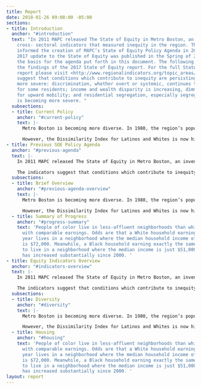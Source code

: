 ```yaml
---
title: Report
date: 2018-01-26 09:08:00 -05:00
sections:
- title: Introduction
  anchor: "#introduction"
  text: "In 2011 MAPC released The State of Equity in Metro Boston, an inventory of
    cross- sectoral indicators that measured inequity in the region. Those indicators
    informed the creation of MAPC’s State of Equity Policy Agenda in 2012. MAPC’s
    2017 update to the State of Equity was published in the Spring of 2017 and forms
    the basis for the agenda put forth in this document. The following section summarized
    the findings of the 2017 State of Equity report. For the full State of Equity
    report please visit <http://www.regionalindicators.org/topic_areas/7>\n\nThe indicators
    suggest that conditions which contribute to inequity are persisting or becoming
    more severe: discrimination, whether overt or systemic, continues to limit opportunity
    for some residents; income and wealth disparity is increasing, dimming the prospects
    for upward mobility; and residential segregation, especially segregation by income,
    is becoming more severe. "
  subsections:
  - title: Current Policy
    anchor: "#current-policy"
    text: |-
      Metro Boston is becoming more diverse. In 1980, the region’s population was 8% people of color; by 2010, that figure had grown to 25%. MAPC projects that by 2040 the region will be at least 40% people of color. Even as it grows more diverse, the region remains racially and economically segregated. The Dissimilarity Index, which measures the extent to which two groups are similarly distributed across the region, has shown decreasing Black- White segregation since 1980.

      However, the Dissimilarity Index for Latinos and Whites is now higher than it was in 1990, indicating a greater degree of segregation between the two groups. Other measures of economic segregation demonstrate that the region’s poorest households are becoming increasingly concentrated into low-income neighborhoods with little income diversity.
- title: Previous SOE Policy Agenda
  anchor: "#previous-agenda"
  text: |-
    In 2011 MAPC released The State of Equity in Metro Boston, an inventory of cross- sectoral indicators that measured inequity in the region. Those indicators informed the creation of MAPC’s State of Equity Policy Agenda in 2012. MAPC’s 2017 update to the State of Equity was published in the Spring of 2017 and forms the basis for the agenda put forth in this document. The following section summarized the findings of the 2017 State of Equity report. For the full State of Equity report please visit <http://www.regionalindicators.org/topic_areas/7>

    The indicators suggest that conditions which contribute to inequity are persisting or becoming more severe: discrimination, whether overt or systemic, continues to limit opportunity for some residents; income and wealth disparity is increasing, dimming the prospects for upward mobility; and residential segregation, especially segregation by income, is becoming more severe.
  subsections:
  - title: Brief Overview
    anchor: "#previous-agenda-overview"
    text: |-
      Metro Boston is becoming more diverse. In 1980, the region’s population was 8% people of color; by 2010, that figure had grown to 25%. MAPC projects that by 2040 the region will be at least 40% people of color. Even as it grows more diverse, the region remains racially and economically segregated. The Dissimilarity Index, which measures the extent to which two groups are similarly distributed across the region, has shown decreasing Black- White segregation since 1980.

      However, the Dissimilarity Index for Latinos and Whites is now higher than it was in 1990, indicating a greater degree of segregation between the two groups. Other measures of economic segregation demonstrate that the region’s poorest households are becoming increasingly concentrated into low-income neighborhoods with little income diversity.
  - title: Summary of Progress
    anchor: "#progress-summary"
    text: 'People of color live in less-affluent neighborhoods than white households
      with comparable earnings. Odds are that a White household earning $78,000 per
      year lives in a neighborhood where the median household income of its neighbors
      is $72,000. Meanwhile, a Black household earning exactly the same is likely
      to live in a neighborhood where the median income is just $51,000. This disparity
      has increased substantially since 2000. '
- title: Equity Indicators Overview
  anchor: "#indicators-overview"
  text: |-
    In 2011 MAPC released The State of Equity in Metro Boston, an inventory of cross- sectoral indicators that measured inequity in the region. Those indicators informed the creation of MAPC’s State of Equity Policy Agenda in 2012. MAPC’s 2017 update to the State of Equity was published in the Spring of 2017 and forms the basis for the agenda put forth in this document. The following section summarized the findings of the 2017 State of Equity report. For the full State of Equity report please visit <http://www.regionalindicators.org/topic_areas/7>

    The indicators suggest that conditions which contribute to inequity are persisting or becoming more severe: discrimination, whether overt or systemic, continues to limit opportunity for some residents; income and wealth disparity is increasing, dimming the prospects for upward mobility; and residential segregation, especially segregation by income, is becoming more severe.
  subsections:
  - title: Diversity
    anchor: "#diversity"
    text: |-
      Metro Boston is becoming more diverse. In 1980, the region’s population was 8% people of color; by 2010, that figure had grown to 25%. MAPC projects that by 2040 the region will be at least 40% people of color. Even as it grows more diverse, the region remains racially and economically segregated. The Dissimilarity Index, which measures the extent to which two groups are similarly distributed across the region, has shown decreasing Black- White segregation since 1980.

      However, the Dissimilarity Index for Latinos and Whites is now higher than it was in 1990, indicating a greater degree of segregation between the two groups. Other measures of economic segregation demonstrate that the region’s poorest households are becoming increasingly concentrated into low-income neighborhoods with little income diversity.
  - title: Housing
    anchor: "#housing"
    text: 'People of color live in less-affluent neighborhoods than white households
      with comparable earnings. Odds are that a White household earning $78,000 per
      year lives in a neighborhood where the median household income of its neighbors
      is $72,000. Meanwhile, a Black household earning exactly the same is likely
      to live in a neighborhood where the median income is just $51,000. This disparity
      has increased substantially since 2000. '
layout: report
---
```


